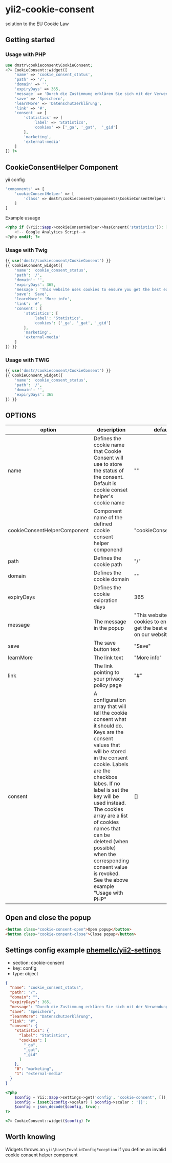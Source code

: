 # yii2-cookie-consent
solution to the EU Cookie Law

## Getting started

### Usage with PHP

```php
use dmstr\cookieconsent\CookieConsent;
<?= CookieConsent::widget([
    'name' => 'cookie_consent_status',
    'path' => '/',
    'domain' => '',
    'expiryDays' => 365,
    'message' => 'Durch die Zustimmung erklären Sie sich mit der Verwendung von Cookies und der Weitergabe Ihrer Nutzerdaten an Dritte einverstanden. Ihre Rechte als Benutzer finden Sie in unserer Datenschutzerklärung. Diese Einwilligung ist freiwillig und kann jederzeit widerrufen werden.',
    'save' => 'Speichern',
    'learnMore' => 'Datenschutzerklärung',
    'link' => '#',
    'consent' => [
        'statistics' => [
            'label' => 'Statistics',
            'cookies' => ['_ga', '_gat',  '_gid']
        ],
        'marketing',
        'external-media'
    ]
]) ?>
```


## CookieConsentHelper Component

yii config
```php
'components' => [
    'cookieConsentHelper' => [
        'class' => dmstr\cookieconsent\components\CookieConsentHelper::class
    ]
]
```

Example usuage
```php
<?php if (\Yii::$app->cookieConsentHelper->hasConsent('statistics')): ?>
    <!-- Google Analytics Script-->
<?php endif; ?>
```

### Usage with Twig

```php
{{ use('dmstr/cookieconsent/CookieConsent') }}
{{ CookieConsent_widget({
    'name': 'cookie_consent_status',
    'path': '/',
    'domain': '',
    'expiryDays': 365,
    'message': 'This website uses cookies to ensure you get the best experience on our website.',
    'save': 'Save',
    'learnMore': 'More info',
    'link': '#',
    'consent': [
        'statistics': [
            'label': 'Statistics',
            'cookies': ['_ga', '_gat', '_gid']
        ],
        'marketing',
        'external-media'
    ]
}) }}
```

### Usage with TWIG

```php
{{ use('dmstr/cookieconsent/CookieConsent') }}
{{ CookieConsent_widget({
    'name': 'cookie_consent_status',
    'path': '/',
    'domain': '',
    'expiryDays': 365
}) }}
```

## OPTIONS

<table>
    <thead>
        <tr>
            <th>option</th>
            <th>description</th>
            <th>default</th>
            <th>type</th>
        </tr>
    </thead>
    <tbody>
        <tr>
            <td>name</td>
            <td>Defines the cookie name that Cookie Consent will use to store the status of the consent. Default is cookie conset helper's cookie name</td>
            <td> "" </td>
            <td> STRING </td>
        </tr>
        <tr>
            <td>cookieConsentHelperComponent</td>
            <td>Component name of the defined cookie consent helper componend</td>
            <td> "cookieConsentHelper" </td>
            <td> STRING </td>
        </tr>
        <tr>
            <td>path</td>
            <td>Defines the cookie path</td>
            <td> "/" </td>
            <td> STRING </td>
        </tr>
        <tr>
            <td>domain</td>
            <td>Defines the cookie domain</td>
            <td> "" </td>
            <td> STRING </td>
        </tr>
        <tr>
            <td>expiryDays</td>
            <td>Defines the cookie exipration days</td>
            <td> 365 </td>
            <td> INT </td>
        </tr>
        <tr>
            <td>message</td>
            <td>The message in the popup</td>
            <td> "This website uses cookies to ensure you get the best experience on our website." </td>
            <td> STRING </td>
        </tr>
        <tr>
            <td>save</td>
            <td>The save button text</td>
            <td> "Save" </td>
            <td> STRING </td>
        </tr>
        <tr>
            <td>learnMore</td>
            <td>The link text</td>
            <td> "More info" </td>
            <td> STRING </td>
        </tr>
        <tr>
            <td>link</td>
            <td>The link pointing to your privacy policy page</td>
            <td> "#" </td>
            <td> STRING </td>
        </tr>
        <tr>
            <td>consent</td>
            <td>A configuration array that will tell the cookie consent what it should do. Keys are the consent values that will be stored in the consent cookie. Labels are the checkbos labes. If no label is set the key will be used instead. The cookies array are a list of cookies names that can be deleted (when possible) when the corresponding consent value is revoked. See the above example "Usage with PHP"</td>
            <td> [] </td>
            <td> ARRAY </td>
        </tr>
    </tbody>
</table>

## Open and close the popup

```html
<button class="cookie-consent-open">Open popup</button>
<button class="cookie-consent-close">Close popup</button>
```


## Settings config example [phemellc/yii2-settings](https://github.com/phemellc/yii2-settings)

* section: cookie-consent
* key: config
* type: object

```json
{
  "name": "cookie_consent_status",
  "path": "/",
  "domain": "",
  "expiryDays": 365,
  "message": "Durch die Zustimmung erklären Sie sich mit der Verwendung von Cookies und der Weitergabe Ihrer Nutzerdaten an Dritte einverstanden. Ihre Rechte als Benutzer finden Sie in unserer Datenschutzerkäung. Diese Einwilligung ist freiwillig und kann jederzeit widerrufen werden.",
  "save": "Speichern",
  "learnMore": "Datenschutzerklärung",
  "link": "#",
  "consent": {
    "statistics": {
      "label": "Statistics",
      "cookies": [
        "_ga",
        "_gat",
        "_gid"
      ]
    },
    "0": "marketing",
    "1": "external-media"
  }
}
```

```php
<?php
    $config = Yii::$app->settings->get('config', 'cookie-consent', []);
    $config = isset($config->scalar) ? $config->scalar : '{}';
    $config = json_decode($config, true);
?>

<?= CookieConsent::widget($config) ?>
```

## Worth knowing

Widgets throws an `yii\base\InvalidConfigException` if you define an invalid cookie consent helper component

